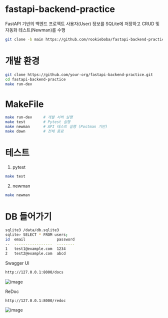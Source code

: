 # fastapi-backend-practice
FastAPI 기반의 백엔드 프로젝트
사용자(User) 정보를 SQLite에 저장하고 
CRUD 및 자동화 테스트(Newman)를 수행

```bash
git clone -b main https://github.com/rookieboba/fastapi-backend-practice/
```

# 개발 환경
```bash
git clone https://github.com/your-org/fastapi-backend-practice.git
cd fastapi-backend-practice
make run-dev
```

# MakeFile
```bash
make run-dev     # 개발 서버 실행
make test        # Pytest 실행
make newman      # API 테스트 실행 (Postman 기반)
make down        # 전체 종료
```

# 테스트

1. pytest
```bash
make test
```
2. newman
```bash
make newman
```


# DB 들어가기
```bash
sqlite3 /data/db.sqlite3
sqlite> SELECT * FROM users;
id  email              password
--  -----------------  --------
1   test1@example.com  1234    
2   test2@example.com  abcd    
```

Swagger UI

```bash
http://127.0.0.1:8000/docs
```

![image](https://github.com/user-attachments/assets/310be3a7-d31b-4f5b-b035-0e4fff50a16f)



ReDoc

```bash
http://127.0.0.1:8000/redoc
```

![image](https://github.com/user-attachments/assets/ea6ed652-64a7-425c-ba4f-9a4eadc6409a)
